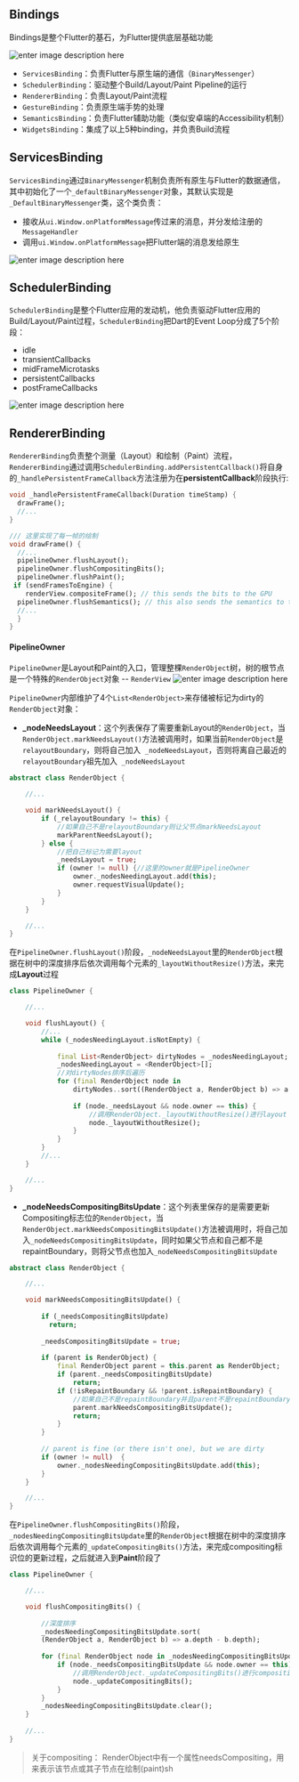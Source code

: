 ## Bindings
Bindings是整个Flutter的基石，为Flutter提供底层基础功能

![enter image description here](https://raw.githubusercontent.com/Ryan-Hu/LearnFlutter/master/images/binding-overview.svg)

* `ServicesBinding`：负责Flutter与原生端的通信（`BinaryMessenger`）
* `SchedulerBinding`：驱动整个Build/Layout/Paint Pipeline的运行
* `RendererBinding`：负责Layout/Paint流程
* `GestureBinding`：负责原生端手势的处理
* `SemanticsBinding`：负责Flutter辅助功能（类似安卓端的Accessibility机制）
* `WidgetsBinding`：集成了以上5种binding，并负责Build流程

## ServicesBinding
`ServicesBinding`通过`BinaryMessenger`机制负责所有原生与Flutter的数据通信，其中初始化了一个`_defaultBinaryMessenger`对象，其默认实现是`_DefaultBinaryMessenger`类，这个类负责：
* 接收从`ui.Window.onPlatformMessage`传过来的消息，并分发给注册的`MessageHandler`
* 调用`ui.Window.onPlatformMessage`把Flutter端的消息发给原生


![enter image description here](https://raw.githubusercontent.com/Ryan-Hu/LearnFlutter/master/images/binding-services.svg)

## SchedulerBinding
`SchedulerBinding`是整个Flutter应用的发动机，他负责驱动Flutter应用的Build/Layout/Paint过程，`SchedulerBinding`把Dart的Event Loop分成了5个阶段：
* idle
* transientCallbacks
* midFrameMicrotasks
* persistentCallbacks
* postFrameCallbacks

![enter image description here](https://raw.githubusercontent.com/Ryan-Hu/LearnFlutter/master/images/binding-scheduler.svg)

## RendererBinding
`RendererBinding`负责整个测量（Layout）和绘制（Paint）流程，
`RendererBinding`通过调用`SchedulerBinding.addPersistentCallback()`将自身的`_handlePersistentFrameCallback`方法注册为在**persistentCallback**阶段执行:
```dart
void _handlePersistentFrameCallback(Duration timeStamp) {  
  drawFrame();  
  //...
}

/// 这里实现了每一帧的绘制
void drawFrame() {  
  //...
  pipelineOwner.flushLayout();  
  pipelineOwner.flushCompositingBits();  
  pipelineOwner.flushPaint();  
 if (sendFramesToEngine) {  
    renderView.compositeFrame(); // this sends the bits to the GPU  
  pipelineOwner.flushSemantics(); // this also sends the semantics to the OS.  
  //...
  }  
}
```

#### PipelineOwner
`PipelineOwner`是Layout和Paint的入口，管理整棵`RenderObject`树，树的根节点是一个特殊的`RenderObject`对象 -- `RenderView`
![enter image description here](https://raw.githubusercontent.com/Ryan-Hu/LearnFlutter/master/images/binding-rendering-pipeline.svg)

`PipelineOwner`内部维护了4个`List<RenderObject>`来存储被标记为dirty的`RenderObject`对象：

* **_nodeNeedsLayout**：这个列表保存了需要重新Layout的`RenderObject`，当`RenderObject.markNeedsLayout()`方法被调用时，如果当前`RenderObject`是`relayoutBoundary`，则将自己加入` _nodeNeedsLayout`，否则将离自己最近的`relayoutBoundary`祖先加入` _nodeNeedsLayout`

```dart
abstract class RenderObject {

	//...

	void markNeedsLayout() {  
		if (_relayoutBoundary != this) {
			//如果自己不是relayoutBoundary则让父节点markNeedsLayout  
			markParentNeedsLayout();  
		} else {  
			//把自己标记为需要layout
			_needsLayout = true;  
			if (owner != null) {//这里的owner就是PipelineOwner
				owner._nodesNeedingLayout.add(this);  
				owner.requestVisualUpdate();  
			}  
		}  
	}

	//...
}
```

在`PipelineOwner.flushLayout()`阶段，`_nodeNeedsLayout`里的`RenderObject`根据在树中的深度排序后依次调用每个元素的`_layoutWithoutResize()`方法，来完成**Layout**过程
```dart
class PipelineOwner {

	//...

	void flushLayout() {
		//...
		while (_nodesNeedingLayout.isNotEmpty) {  
		
			final List<RenderObject> dirtyNodes = _nodesNeedingLayout;  
			_nodesNeedingLayout = <RenderObject>[];  
			//对dirtyNodes排序后遍历
			for (final RenderObject node in 
				dirtyNodes..sort((RenderObject a, RenderObject b) => a.depth - b.depth)) {  
				
				if (node._needsLayout && node.owner == this) {
					//调用RenderObject._layoutWithoutResize()进行layout
					node._layoutWithoutResize();  
				}
			}  
		}
		//...
	}

	//...
}
```

* **_nodeNeedsCompositingBitsUpdate**：这个列表里保存的是需要更新Compositing标志位的`RenderObject`，当`RenderObject.markNeedsCompositingBitsUpdate()`方法被调用时，将自己加入`_nodeNeedsCompositingBitsUpdate`，同时如果父节点和自己都不是repaintBoundary，则将父节点也加入`_nodeNeedsCompositingBitsUpdate`

```dart
abstract class RenderObject {

	//...

	void markNeedsCompositingBitsUpdate() {
	
		if (_needsCompositingBitsUpdate)  
		  return;
		  
		_needsCompositingBitsUpdate = true;  
		
		if (parent is RenderObject) {  
			final RenderObject parent = this.parent as RenderObject;  
			if (parent._needsCompositingBitsUpdate)  
			    return;  
			if (!isRepaintBoundary && !parent.isRepaintBoundary) {  
				//如果自己不是repaintBoundary并且parent不是repaintBoundary则标记parent
			    parent.markNeedsCompositingBitsUpdate();  
				return;  
			}  
		}
		
		// parent is fine (or there isn't one), but we are dirty  
		if (owner != null)  {
			owner._nodesNeedingCompositingBitsUpdate.add(this);
		}
	}

	//...
}
```

在`PipelineOwner.flushCompositingBits()`阶段，`_nodesNeedingCompositingBitsUpdate`里的`RenderObject`根据在树中的深度排序后依次调用每个元素的`_updateCompositingBits()`方法，来完成compositing标识位的更新过程，之后就进入到**Paint**阶段了

```dart
class PipelineOwner {

	//...

	void flushCompositingBits() {  
	
		//深度排序
		_nodesNeedingCompositingBitsUpdate.sort(
		(RenderObject a, RenderObject b) => a.depth - b.depth);  
		
		for (final RenderObject node in _nodesNeedingCompositingBitsUpdate) {  
			if (node._needsCompositingBitsUpdate && node.owner == this) {
				//调用RenderObject._updateCompositingBits()进行compositing标识位的更新
				node._updateCompositingBits(); 
			}
		}  
		_nodesNeedingCompositingBitsUpdate.clear();  
	}
	
	//...
}
```

> 关于compositing：
> RenderObject中有一个属性needsCompositing，用来表示该节点或其子节点在绘制(paint)sh
